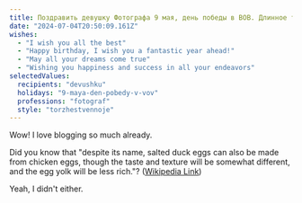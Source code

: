 ```yaml
---
title: Поздравить девушку Фотографа 9 мая, день победы в ВОВ. Длинное торжественное
date: "2024-07-04T20:50:09.161Z"
wishes:
  - "I wish you all the best"
  - "Happy birthday, I wish you a fantastic year ahead!"
  - "May all your dreams come true"
  - "Wishing you happiness and success in all your endeavors"
selectedValues:
  recipients: "devushku"
  holidays: "9-maya-den-pobedy-v-vov"
  professions: "fotograf"
  style: "torzhestvennoje"
---
```


Wow! I love blogging so much already.

Did you know that "despite its name, salted duck eggs can also be made from
chicken eggs, though the taste and texture will be somewhat different, and the
egg yolk will be less rich."?
([Wikipedia Link](https://en.wikipedia.org/wiki/Salted_duck_egg))

Yeah, I didn't either.
